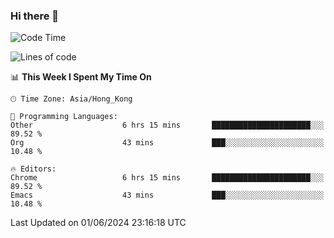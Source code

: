 ### Hi there 👋

<!--
**nicehiro/nicehiro** is a ✨ _special_ ✨ repository because its `README.md` (this file) appears on your GitHub profile.

Here are some ideas to get you started:

- 🔭 I’m currently working on ...
- 🌱 I’m currently learning ...
- 👯 I’m looking to collaborate on ...
- 🤔 I’m looking for help with ...
- 💬 Ask me about ...
- 📫 How to reach me: ...
- 😄 Pronouns: ...
- ⚡ Fun fact: ...
-->

<!--START_SECTION:waka-->
![Code Time](http://img.shields.io/badge/Code%20Time-334%20hrs%2026%20mins-blue)

![Lines of code](https://img.shields.io/badge/From%20Hello%20World%20I%27ve%20Written-2.7%20million%20lines%20of%20code-blue)

📊 **This Week I Spent My Time On** 

```text
🕑︎ Time Zone: Asia/Hong_Kong

💬 Programming Languages: 
Other                    6 hrs 15 mins       ██████████████████████░░░   89.52 % 
Org                      43 mins             ███░░░░░░░░░░░░░░░░░░░░░░   10.48 % 

🔥 Editors: 
Chrome                   6 hrs 15 mins       ██████████████████████░░░   89.52 % 
Emacs                    43 mins             ███░░░░░░░░░░░░░░░░░░░░░░   10.48 % 
```


 Last Updated on 01/06/2024 23:16:18 UTC
<!--END_SECTION:waka-->
